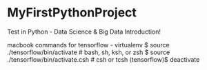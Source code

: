# MyFirstPythonProject
Test in Python - Data Science &amp; Big Data  Introduction! 


macbook commands for tensorflow - virtualenv
$ source ./tensorflow/bin/activate      # bash, sh, ksh, or zsh
$ source ./tensorflow/bin/activate.csh  # csh or tcsh 
(tensorflow)$ deactivate 





